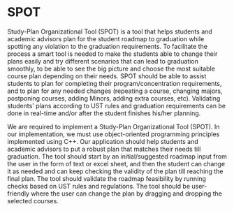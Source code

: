 # SPOT
 
Study-Plan Organizational Tool (SPOT) is a tool that helps students and academic advisors plan for the student roadmap to graduation while spotting any violation to the graduation requirements. To facilitate the process a smart tool is needed to make the students able to change their plans easily and try different scenarios that can lead to graduation smoothly, to be able to see the big picture and choose the most suitable course plan depending on their needs. SPOT should be able to assist students to plan for completing their program/concentration requirements, and to plan for any needed changes (repeating a course, changing majors, postponing courses, adding Minors, adding extra courses, etc). Validating students' plans according to UST rules and graduation requirements can be done in real-time and/or after the student finishes his/her planning. 

We are required to implement a Study-Plan Organizational Tool (SPOT). In our implementation, we must use object-oriented programming principles implemented using C++. Our application should help students and academic advisors to put a robust plan that matches their needs till graduation. The tool should start by an initial/suggested roadmap input from the user in the form of text or excel sheet, and then the student can change it as needed and can keep checking the validity of the plan till reaching the final plan. The tool should validate the roadmap feasibility by running checks based on UST rules and regulations. The tool should be user-friendly where the user can change the plan by dragging and dropping the selected courses. 

